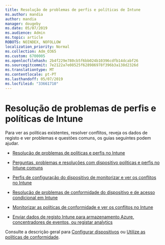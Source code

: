 ```yaml
---
title: Resolução de problemas de perfis e políticas de Intune
ms.author: mandia
author: mandia
manager: dougeby
ms.date: 05/07/2019
ms.audience: Admin
ms.topic: article
ROBOTS: NOINDEX, NOFOLLOW
localization_priority: Normal
ms.collection: Adm_O365
ms.custom: 6700005
ms.openlocfilehash: 2b4f229e780cb5f6bb024b10396cdfb14dcabf26
ms.sourcegitcommit: 7e2122a7e08525f628986978f396b3a138d2326d
ms.translationtype: MT
ms.contentlocale: pt-PT
ms.lasthandoff: 05/07/2019
ms.locfileid: "33661710"
---
```

# <a name="troubleshooting-intune-policy-and-profiles"></a>Resolução de problemas de perfis e políticas de Intune

Para ver as políticas existentes, resolver conflitos, reveja os dados de registo e ver problemas e questões comuns, os guias seguintes podem ajudar.

- [Resolução de problemas de políticas e perfis no Intune](https://docs.microsoft.com/intune/troubleshoot-policies-in-microsoft-intune)

- [Perguntas, problemas e resoluções com dispositivo políticas e perfis no Intune comuns](https://docs.microsoft.com/intune/device-profile-troubleshoot)

- [Perfis de configuração do dispositivo de monitorizar e ver os conflitos no Intune](https://docs.microsoft.com/intune/device-profile-monitor)

- [Resolução de problemas de conformidade do dispositivo e de acesso condicional em Intune](https://docs.microsoft.com/intune/troubleshoot-conditional-access)

- [Monitorizar as políticas de conformidade e ver os conflitos no Intune](https://docs.microsoft.com/intune/compliance-policy-monitor)

- [Enviar dados de registo Intune para armazenamento Azure, concentradores de eventos, ou registar analytics](https://docs.microsoft.com/intune/review-logs-using-azure-monitor)

Consulte a descrição geral para [Configurar dispositivos](https://docs.microsoft.com/intune/device-profiles) ou [Utilize as políticas de conformidade](https://docs.microsoft.com/intune/device-compliance-get-started).
